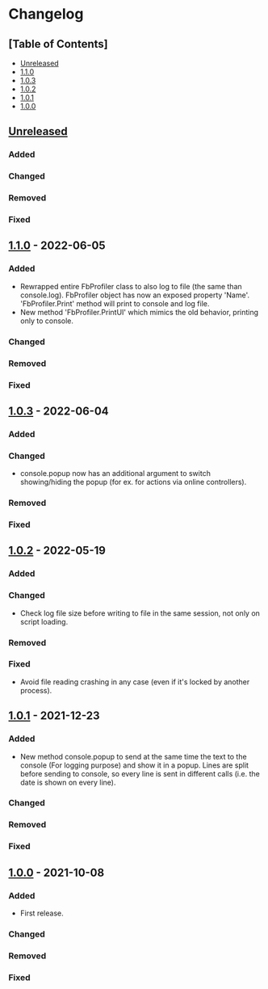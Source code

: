 # Changelog

## [Table of Contents]
- [Unreleased](#unreleased)
- [1.1.0](#110---2022-06-05)
- [1.0.3](#103---2022-05-04)
- [1.0.2](#102---2022-05-19)
- [1.0.1](#101---2021-12-23)
- [1.0.0](#100---2021-10-08)

## [Unreleased][]
### Added
### Changed
### Removed
### Fixed

## [1.1.0] - 2022-06-05
### Added
- Rewrapped entire FbProfiler class to also log to file (the same than console.log). FbProfiler object has now an exposed property 'Name'. 'FbProfiler.Print' method will print to console and log file.
- New method 'FbProfiler.PrintUI' which mimics the old behavior, printing only to console.
### Changed
### Removed
### Fixed

## [1.0.3] - 2022-06-04
### Added
### Changed
- console.popup now has an additional argument to switch showing/hiding the popup (for ex. for actions via online controllers).
### Removed
### Fixed

## [1.0.2] - 2022-05-19
### Added
### Changed
- Check log file size before writing to file in the same session, not only on script loading.
### Removed
### Fixed
- Avoid file reading crashing in any case (even if it's locked by another process).

## [1.0.1] - 2021-12-23
### Added
- New method console.popup to send at the same time the text to the console (For logging purpose) and show it in a popup. Lines are split before sending to console, so every line is sent in different calls (i.e. the date is shown on every line).
### Changed
### Removed
### Fixed

## [1.0.0] - 2021-10-08
### Added
- First release.
### Changed
### Removed
### Fixed

[Unreleased]: https://github.com/regorxxx/Console-SMP/compare/v1.1.0...HEAD
[1.1.0]: https://github.com/regorxxx/Console-SMP/compare/v1.0.3...v1.1.0
[1.0.3]: https://github.com/regorxxx/Console-SMP/compare/v1.0.2...v1.0.3
[1.0.2]: https://github.com/regorxxx/Console-SMP/compare/v1.0.1...v1.0.2
[1.0.1]: https://github.com/regorxxx/Console-SMP/compare/v1.0.0...v1.0.1
[1.0.0]: https://github.com/regorxxx/Console-SMP/compare/c21c65f...v1.0.0

